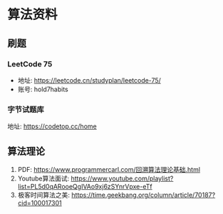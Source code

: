 # 算法资料

## 刷题

### LeetCode 75
- 地址: https://leetcode.cn/studyplan/leetcode-75/
- 账号: hold7habits

### 字节试题库
地址: https://codetop.cc/home

## 算法理论
1. PDF: https://www.programmercarl.com/回溯算法理论基础.html
2. Youtube算法面试: https://www.youtube.com/playlist?list=PL5d0qARooeQgIVAo9xj6zSYnrVpxe-eTf
3. 极客时间算法之美: https://time.geekbang.org/column/article/70187?cid=100017301